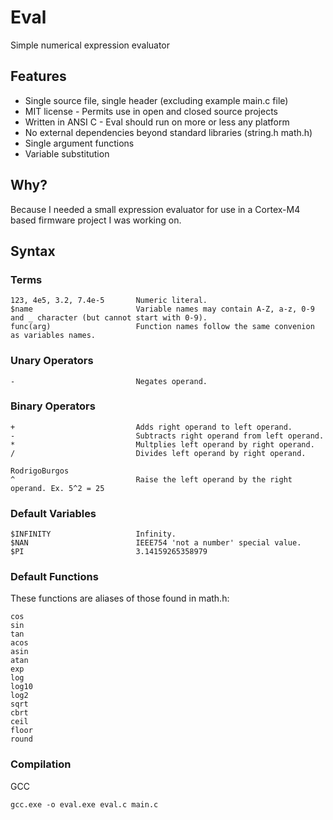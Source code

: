 # Eval
Simple numerical expression evaluator

## Features
- Single source file, single header (excluding example main.c file)
- MIT license - Permits use in open and closed source projects
- Written in ANSI C - Eval should run on more or less any platform
- No external dependencies beyond standard libraries (string.h math.h)
- Single argument functions
- Variable substitution

## Why?

Because I needed a small expression evaluator for use in a Cortex-M4 based firmware project I was working on.

## Syntax

### Terms
```
123, 4e5, 3.2, 7.4e-5       Numeric literal.
$name                       Variable names may contain A-Z, a-z, 0-9 and _ character (but cannot start with 0-9).
func(arg)                   Function names follow the same convenion as variables names.
```

### Unary Operators
```
-                           Negates operand.
```

### Binary Operators
```
+                           Adds right operand to left operand.
-                           Subtracts right operand from left operand.
*                           Multplies left operand by right operand.
/                           Divides left operand by right operand.

RodrigoBurgos
^                           Raise the left operand by the right operand. Ex. 5^2 = 25
```

### Default Variables
```
$INFINITY                   Infinity.
$NAN                        IEEE754 'not a number' special value.
$PI                         3.14159265358979
```

### Default Functions

These functions are aliases of those found in math.h:
```
cos
sin
tan
acos
asin
atan
exp
log
log10
log2
sqrt
cbrt
ceil
floor
round
```

### Compilation

GCC
```
gcc.exe -o eval.exe eval.c main.c
```
